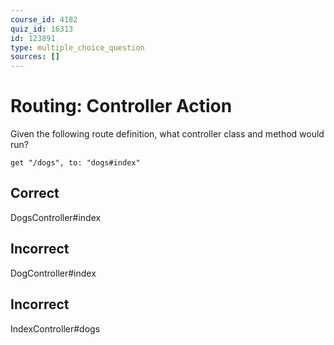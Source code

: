 ```yaml
---
course_id: 4182
quiz_id: 16313
id: 123891
type: multiple_choice_question
sources: []
---
```


# Routing: Controller Action

Given the following route definition, what controller class and method would
run?

`get "/dogs", to: "dogs#index"`

## Correct

DogsController#index

## Incorrect

DogController#index

## Incorrect

IndexController#dogs
